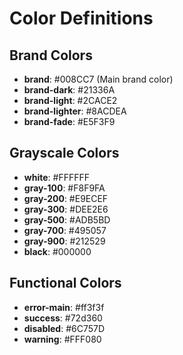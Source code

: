 # Color Definitions

## Brand Colors

- **brand**: #008CC7 (Main brand color)
- **brand-dark**: #21336A
- **brand-light**: #2CACE2
- **brand-lighter**: #8ACDEA
- **brand-fade**: #E5F3F9

## Grayscale Colors

- **white**: #FFFFFF
- **gray-100**: #F8F9FA
- **gray-200**: #E9ECEF
- **gray-300**: #DEE2E6
- **gray-500**: #ADB5BD
- **gray-700**: #495057
- **gray-900**: #212529
- **black**: #000000

## Functional Colors

- **error-main**: #ff3f3f
- **success**: #72d360
- **disabled**: #6C757D
- **warning**: #FFF080
